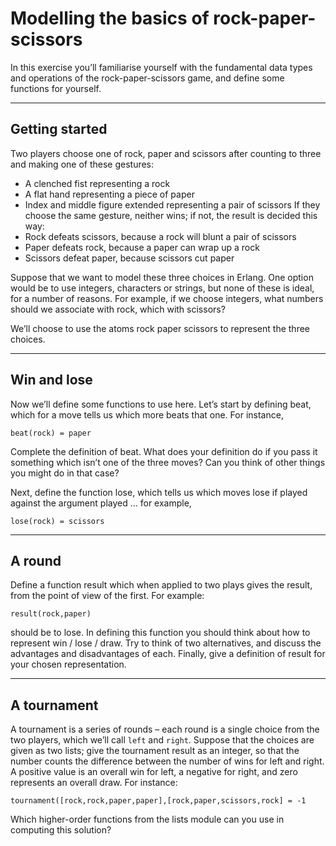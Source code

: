 # Modelling the basics of rock-paper-scissors

In this exercise you’ll familiarise yourself with the fundamental data types and operations of the rock-paper-scissors game, and define some functions for yourself.

---

## Getting started

Two players choose one of rock, paper and scissors after counting to three and making one of these gestures:

* A clenched fist representing a rock
* A flat hand representing a piece of paper
* Index and middle figure extended representing a pair of scissors
  If they choose the same gesture, neither wins; if not, the result is decided this way:
* Rock defeats scissors, because a rock will blunt a pair of scissors
* Paper defeats rock, because a paper can wrap up a rock
* Scissors defeat paper, because scissors cut paper

Suppose that we want to model these three choices in Erlang. One option would be to use integers, characters or strings, but none of these is ideal, for a number of reasons. For example, if we choose integers, what numbers should we associate with rock, which with scissors?

We’ll choose to use the atoms rock paper scissors to represent the three choices.

---

## Win and lose

Now we’ll define some functions to use here. Let’s start by defining beat, which for a move tells us which more beats that one. For instance,

`beat(rock) = paper`

Complete the definition of beat. What does your definition do if you pass it something which isn’t one of the three moves? Can you think of other things you might do in that case?

Next, define the function lose, which tells us which moves lose if played against the argument played … for example,

`lose(rock) = scissors`

---

## A round

Define a function result which when applied to two plays gives the result, from the point of view of the first. For example:

`result(rock,paper)`

should be to lose. In defining this function you should think about how to represent win / lose / draw. Try to think of two alternatives, and discuss the advantages and disadvantages of each. Finally, give a definition of result for your chosen representation.

---

## A tournament

A tournament is a series of rounds – each round is a single choice from the two players, which we’ll call `left` and `right`. Suppose that the choices are given as two lists; give the tournament result as an integer, so that the number counts the difference between the number of wins for left and right. A positive value is an overall win for left, a negative for right, and zero represents an overall draw. For instance:

`tournament([rock,rock,paper,paper],[rock,paper,scissors,rock] = -1`

Which higher-order functions from the lists module can you use in computing this solution?

